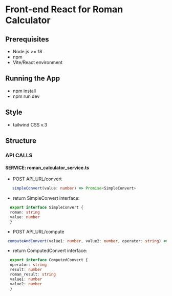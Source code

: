 # Front-end React for Roman Calculator

## Prerequisites
- Node.js >= 18
- npm
- Vite/React environment 

## Running the App
- npm install
- npm run dev

## Style
- tailwind CSS v.3

## Structure
### API CALLS
#### SERVICE: roman_calculator_service.ts
- POST API_URL/convert 
```ts
   simpleConvert(value: number) => Promise<SimpleConvert>
```
- return SimpleConvert interface:
```ts
  export interface SimpleConvert {
  roman: string
  value: number
  }
```
- POST API_URL/compute 
```ts
 computeAndConvert(value1: number, value2: number, operator: string) => Promise<ComputedConvert>
```
- return ComputedConvert interface:
```ts
  export interface ComputedConvert {
  operator: string
  result: number
  roman_result: string
  value1: number
  value2: number
  }
```
